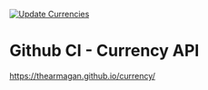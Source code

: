 [![Update Currencies](https://github.com/TheArmagan/currency/actions/workflows/main.yml/badge.svg)](https://github.com/TheArmagan/currency/actions/workflows/main.yml)
# Github CI - Currency API

https://thearmagan.github.io/currency/

